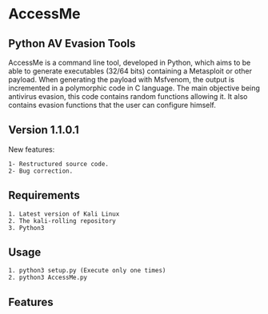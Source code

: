 # AccessMe

## Python AV Evasion Tools

AccessMe is a command line tool, developed in Python, which aims to be able to generate executables (32/64 bits) containing a Metasploit or other payload. 
When generating the payload with Msfvenom, the output is incremented in a polymorphic code in C language. 
The main objective being antivirus evasion, this code contains random functions allowing it. 
It also contains evasion functions that the user can configure himself.

## Version 1.1.0.1
New features:
```
1- Restructured source code.
2- Bug correction.
```

## Requirements
```
1. Latest version of Kali Linux
2. The kali-rolling repository
3. Python3
```
## Usage
```
1. python3 setup.py (Execute only one times)
2. python3 AccessMe.py
```
## Features
